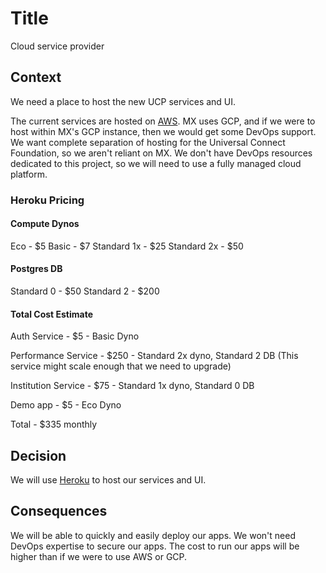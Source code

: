 # Title

Cloud service provider

## Context

We need a place to host the new UCP services and UI.

The current services are hosted on [AWS](https://aws.amazon.com/). MX uses GCP, and if we were to host within MX's GCP instance, then we would get some DevOps support. We want complete separation of hosting for the Universal Connect Foundation, so we aren't reliant on MX. We don't have DevOps resources dedicated to this project, so we will need to use a fully managed cloud platform.

### Heroku Pricing

#### Compute Dynos

Eco - $5
Basic - $7
Standard 1x - $25
Standard 2x - $50

#### Postgres DB

Standard 0 - $50
Standard 2 - $200

#### Total Cost Estimate

Auth Service - $5 - Basic Dyno

Performance Service - $250 - Standard 2x dyno, Standard 2 DB (This service might scale enough that we need to upgrade)

Institution Service - $75 - Standard 1x dyno, Standard 0 DB

Demo app - $5 - Eco Dyno

Total - $335 monthly

## Decision

We will use [Heroku](https://www.heroku.com/) to host our services and UI.

## Consequences

We will be able to quickly and easily deploy our apps. We won't need DevOps expertise to secure our apps. The cost to run our apps will be higher than if we were to use AWS or GCP.
